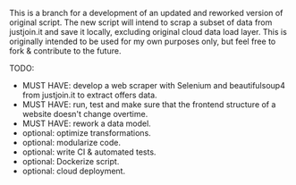 This is a branch for a development of an updated and reworked version of original script.
The new script will intend to scrap a subset of data from justjoin.it and save it locally, excluding original cloud data load layer.
This is originally intended to be used for my own purposes only, but feel free to fork & contribute to the future.

TODO:
- MUST HAVE: develop a web scraper with Selenium and beautifulsoup4 from justjoin.it to extract offers data.
- MUST HAVE: run, test and make sure that the frontend structure of a website doesn't change overtime.
- MUST HAVE: rework a data model.
- optional: optimize transformations.
- optional: modularize code.
- optional: write CI & automated tests.
- optional: Dockerize script.
- optional: cloud deployment.